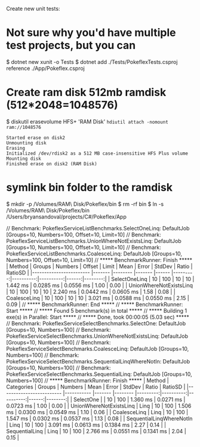 Create new unit tests:

# Not sure why you'd have multiple test projects, but you can
$ dotnet new xunit -o Tests
$ dotnet add ./Tests/PokeflexTests.csproj reference ./App/Pokeflex.csproj





# Create ram disk 512mb ramdisk (512*2048=1048576)
$ diskutil erasevolume HFS+ 'RAM Disk' `hdiutil attach -nomount ram://1048576`
```
Started erase on disk2
Unmounting disk
Erasing
Initialized /dev/rdisk2 as a 512 MB case-insensitive HFS Plus volume
Mounting disk
Finished erase on disk2 (RAM Disk)
```
# symlink bin folder to the ramdisk
$ mkdir -p /Volumes/RAM\ Disk/Pokeflex/bin
$ rm -rf bin
$ ln -s /Volumes/RAM\ Disk/Pokeflex/bin /Users/bryansandoval/projects/C#/Pokeflex/App






// Benchmark: PokeflexServiceListBenchmarks.SelectOneLinq: DefaultJob [Groups=10, Numbers=100, Offset=10, Limit=10]
// Benchmark: PokeflexServiceListBenchmarks.UnionWhereNotExistsLinq: DefaultJob [Groups=10, Numbers=100, Offset=10, Limit=10]
// Benchmark: PokeflexServiceListBenchmarks.CoalesceLinq: DefaultJob [Groups=10, Numbers=100, Offset=10, Limit=10]
// ***** BenchmarkRunner: Finish  *****
|                  Method | Groups | Numbers | Offset | Limit |     Mean |     Error |    StdDev | Ratio | RatioSD |
|------------------------ |------- |-------- |------- |------ |---------:|----------:|----------:|------:|--------:|
|           SelectOneLinq |     10 |     100 |     10 |    10 | 1.442 ms | 0.0285 ms | 0.0556 ms |  1.00 |    0.00 |
| UnionWhereNotExistsLinq |     10 |     100 |     10 |    10 | 2.240 ms | 0.0442 ms | 0.0605 ms |  1.58 |    0.08 |
|            CoalesceLinq |     10 |     100 |     10 |    10 | 3.021 ms | 0.0588 ms | 0.0550 ms |  2.15 |    0.09 |
// ***** BenchmarkRunner: End *****
// ***** BenchmarkRunner: Start   *****
// ***** Found 5 benchmark(s) in total *****
// ***** Building 1 exe(s) in Parallel: Start   *****
// ***** Done, took 00:00:05 (5.03 sec)   *****
// Benchmark: PokeflexServiceSelectBenchmarks.SelectOne: DefaultJob [Groups=10, Numbers=100]
// Benchmark: PokeflexServiceSelectBenchmarks.UnionWhereNotExistsLinq: DefaultJob [Groups=10, Numbers=100]
// Benchmark: PokeflexServiceSelectBenchmarks.CoalesceLinq: DefaultJob [Groups=10, Numbers=100]
// Benchmark: PokeflexServiceSelectBenchmarks.SequentialLinqWhereNotIn: DefaultJob [Groups=10, Numbers=100]
// Benchmark: PokeflexServiceSelectBenchmarks.SequentialLinq: DefaultJob [Groups=10, Numbers=100]
// ***** BenchmarkRunner: Finish  *****
|                   Method | Categories | Groups | Numbers |     Mean |     Error |    StdDev | Ratio | RatioSD |
|------------------------- |----------- |------- |-------- |---------:|----------:|----------:|------:|--------:|
|                SelectOne |            |     10 |     100 | 1.360 ms | 0.0271 ms | 0.0723 ms |  1.00 |    0.00 |
|  UnionWhereNotExistsLinq |       Linq |     10 |     100 | 1.506 ms | 0.0300 ms | 0.0549 ms |  1.10 |    0.06 |
|             CoalesceLinq |       Linq |     10 |     100 | 1.547 ms | 0.0302 ms | 0.0537 ms |  1.13 |    0.08 |
| SequentialLinqWhereNotIn |       Linq |     10 |     100 | 3.091 ms | 0.0613 ms | 0.1384 ms |  2.27 |    0.14 |
|           SequentialLinq |       Linq |     10 |     100 | 2.766 ms | 0.0551 ms | 0.1341 ms |  2.04 |    0.15 |